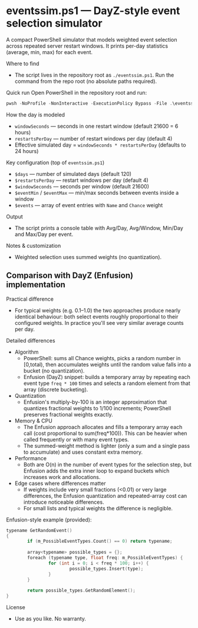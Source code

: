 # eventssim.ps1 — DayZ-style event selection simulator

A compact PowerShell simulator that models weighted event selection across repeated server restart windows. It prints per-day statistics (average, min, max) for each event.

Where to find
- The script lives in the repository root as `./eventssim.ps1`. Run the command from the repo root (no absolute paths required).

Quick run
Open PowerShell in the repository root and run:

```powershell
pwsh -NoProfile -NonInteractive -ExecutionPolicy Bypass -File .\eventssim.ps1
```

How the day is modeled
- `windowSeconds` — seconds in one restart window (default 21600 = 6 hours)
- `restartsPerDay` — number of restart windows per day (default 4)
- Effective simulated day = `windowSeconds * restartsPerDay` (defaults to 24 hours)

Key configuration (top of `eventssim.ps1`)
- `$days` — number of simulated days (default 120)
- `$restartsPerDay` — restart windows per day (default 4)
- `$windowSeconds` — seconds per window (default 21600)
- `$eventMin` / `$eventMax` — min/max seconds between events inside a window
- `$events` — array of event entries with `Name` and `Chance` weight

Output
- The script prints a console table with Avg/Day, Avg/Window, Min/Day and Max/Day per event. 

Notes & customization
- Weighted selection uses summed weights (no quantization).

## Comparison with DayZ (Enfusion) implementation

Practical difference
- For typical weights (e.g. 0.1–1.0) the two approaches produce nearly identical behaviour: both select events roughly proportional to their configured weights. In practice you'll see very similar average counts per day.

Detailed differences
- Algorithm
	- PowerShell: sums all Chance weights, picks a random number in [0,total), then accumulates weights until the random value falls into a bucket (no quantization).
	- Enfusion (DayZ) snippet: builds a temporary array by repeating each event type `freq * 100` times and selects a random element from that array (discrete bucketing).
- Quantization
	- Enfusion's multiply-by-100 is an integer approximation that quantizes fractional weights to 1/100 increments; PowerShell preserves fractional weights exactly.
- Memory & CPU
	- The Enfusion approach allocates and fills a temporary array each call (cost proportional to sum(freq*100)). This can be heavier when called frequently or with many event types.
	- The summed-weight method is lighter (only a sum and a single pass to accumulate) and uses constant extra memory.
- Performance
	- Both are O(n) in the number of event types for the selection step, but Enfusion adds the extra inner loop to expand buckets which increases work and allocations.
- Edge cases where differences matter
	- If weights include very small fractions (<0.01) or very large differences, the Enfusion quantization and repeated-array cost can introduce noticeable differences.
	- For small lists and typical weights the difference is negligible.

Enfusion-style example (provided):

```c
typename GetRandomEvent()
{
		if (m_PossibleEventTypes.Count() == 0) return typename;
    
		array<typename> possible_types = {};
		foreach (typename type, float freq: m_PossibleEventTypes) {
				for (int i = 0; i < freq * 100; i++) {
						possible_types.Insert(type);
				}
		}
            
		return possible_types.GetRandomElement();
}
```

License
- Use as you like. No warranty.
